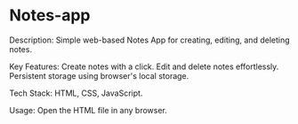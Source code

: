 # Notes-app
Description:
Simple web-based Notes App for creating, editing, and deleting notes.


Key Features:
Create notes with a click.
Edit and delete notes effortlessly.
Persistent storage using browser's local storage.


Tech Stack:
HTML, CSS, JavaScript.

Usage:
Open the HTML file in any browser.

